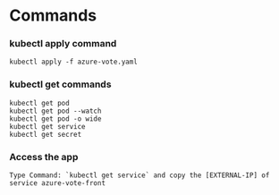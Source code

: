 # Commands

### kubectl apply command
    
    kubectl apply -f azure-vote.yaml
    

### kubectl get commands

    kubectl get pod
    kubectl get pod --watch
    kubectl get pod -o wide
    kubectl get service
    kubectl get secret
    
### Access the app

    Type Command: `kubectl get service` and copy the [EXTERNAL-IP] of service azure-vote-front

